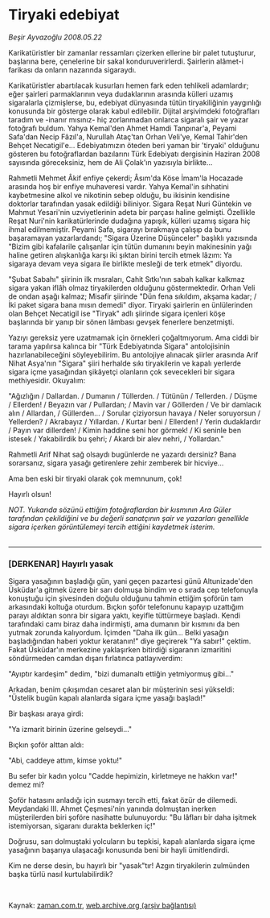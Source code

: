 # Tiryaki edebiyat

*Beşir Ayvazoğlu 2008.05.22*

<tr><td class="metin" colspan="2" style="padding-top: 20px; padding-left: 5px; padding-right: 10px;">Karikatüristler bir zamanlar ressamları çizerken ellerine bir palet tutuşturur, başlarına bere, çenelerine bir sakal konduruverirlerdi. Şairlerin alâmet-i farikası da onların nazarında sigaraydı.</td></tr><tr><td class="metin" colspan="2" style="padding-top: 20px; padding-left: 5px; padding-right: 10px;"><p>Karikatüristler abartılacak kusurları hemen fark eden tehlikeli adamlardır; eğer şairleri parmaklarının veya dudaklarının arasında külleri uzamış sigaralarla çizmişlerse, bu, edebiyat dünyasında tütün tiryakiliğinin yaygınlığı konusunda bir gösterge olarak kabul edilebilir. Dijital arşivimdeki fotoğrafları taradım ve -inanır mısınız- hiç zorlanmadan onlarca sigaralı şair ve yazar fotoğrafı buldum. Yahya Kemal'den Ahmet Hamdi Tanpınar'a, Peyami Safa'dan Necip Fâzıl'a, Nurullah Ataç'tan Orhan Veli'ye, Kemal Tahir'den Behçet Necatigil'e... Edebiyatımızın öteden beri yaman bir 'tiryaki' olduğunu gösteren bu fotoğraflardan bazılarını Türk Edebiyatı dergisinin Haziran 2008 sayısında göreceksiniz, hem de Ali Çolak'ın yazısıyla birlikte...
<p>Rahmetli Mehmet Âkif enfiye çekerdi; Âsım'da Köse İmam'la Hocazade arasında hoş bir enfiye muhaveresi vardır. Yahya Kemal'in sıhhatini kaybetmesine alkol ve nikotinin sebep olduğu, bu ikisinin kendisine doktorlar tarafından yasak edildiği biliniyor. Sigara Reşat Nuri Güntekin ve Mahmut Yesari'nin uzviyetlerinin adeta bir parçası haline gelmişti. Özellikle Reşat Nuri'nin karikatürlerinde dudağına yapışık, külleri uzamış sigara hiç ihmal edilmemiştir. Peyami Safa, sigarayı bırakmaya çalışıp da bunu başaramayan yazarlardandı; "Sigara Üzerine Düşünceler" başlıklı yazısında "Bizim gibi kafalarile çalışanlar için tütün dumanını beyin makinesinin yağı haline getiren alışkanlığa karşı iki şıktan birini tercih etmek lâzım: Ya sigaraya devam veya sigara ile birlikte mesleği de terk etmek" diyordu. 
<p>"Şubat Sabahı" şiirinin ilk mısraları, Cahit Sıtkı'nın sabah kalkar kalkmaz sigara yakan iflâh olmaz tiryakilerden olduğunu göstermektedir. Orhan Veli de ondan aşağı kalmaz; Misafir şiirinde "Dün fena sıkıldım, akşama kadar; / İki paket sigara bana mısın demedi" diyor. Tiryaki şairlerin en ünlülerinden olan Behçet Necatigil ise "Tiryak" adlı şiirinde sigara içenleri köşe başlarında bir yanıp bir sönen lâmbası gevşek fenerlere benzetmişti. 
<p>Yazıyı gereksiz yere uzatmamak için örnekleri çoğaltmıyorum. Ama ciddi bir tarama yapılırsa kalınca bir "Türk Edebiyatında Sigara" antolojisinin hazırlanabileceğini söyleyebilirim. Bu antolojiye alınacak şiirler arasında Arif Nihat Asya'nın "Sigara" şiiri herhalde sıkı tiryakilerin ve kapalı yerlerde sigara içme yasağından şikâyetçi olanların çok sevecekleri bir sigara methiyesidir. Okuyalım: 
<p>"Ağızlığın / Dallardan. / Dumanın / Tüllerden. / Tütünün / Tellerden. / Düşme / Ellerden! / Beyazın var / Pullardan; / Mavin var / Göllerden / Ve bir damlacık alın / Allardan, / Güllerden... / Sorular çiziyorsun havaya / Neler soruyorsun / Yellerden? / Akrabayız / Yıllardan. / Kurtar beni / Ellerden! / Yerin dudaklardır / Payın var dillerden! / Kimin haddine seni hor görmek! / Ki seninle ben istesek / Yakabilirdik bu şehri; / Akardı bir alev nehri, / Yollardan." 
<p>Rahmetli Arif Nihat sağ olsaydı bugünlerde ne yazardı dersiniz? Bana sorarsanız, sigara yasağı getirenlere zehir zemberek bir hicviye...
<p>Ama ben eski bir tiryaki olarak çok memnunum, çok!
<p>Hayırlı olsun!
<p><i>NOT. Yukarıda sözünü ettiğim fotoğraflardan bir kısmının Ara Güler tarafından çekildiğini ve bu değerli sanatçının şair ve yazarları genellikle sigara içerken görüntülemeyi tercih ettiğini kaydetmek isterim.
</i><br/>
 <hr/>
<h3>[DERKENAR] Hayırlı yasak
</h3>
<p>Sigara yasağının başladığı gün, yani geçen pazartesi günü Altunizade'den Üsküdar'a gitmek üzere bir sarı dolmuşa bindim ve o sırada cep telefonuyla konuştuğu için şivesinden doğulu olduğunu tahmin ettiğim şoförün tam arkasındaki koltuğa oturdum. Bıçkın şoför telefonunu kapayıp uzattığım parayı aldıktan sonra bir sigara yaktı, keyifle tüttürmeye başladı. Kendi tarafındaki camı biraz daha indirmişti, ama dumanın bir kısmını da ben yutmak zorunda kalıyordum. İçimden "Daha ilk gün... Belki yasağın başladığından haberi yoktur keratanın!" diye geçirerek "Ya sabır!" çektim. Fakat Üsküdar'ın merkezine yaklaşırken bitirdiği sigaranın izmaritini söndürmeden camdan dışarı fırlatınca patlayıverdim: 
<p>"Ayıptır kardeşim" dedim, "bizi dumanaltı ettiğin yetmiyormuş gibi..." 
<p>Arkadan, benim çıkışımdan cesaret alan bir müşterinin sesi yükseldi: "Üstelik bugün kapalı alanlarda sigara içme yasağı başladı!"
<p>Bir başkası araya girdi: 
<p>"Ya izmarit birinin üzerine gelseydi..."
<p>Bıçkın şoför alttan aldı: 
<p>"Abi, caddeye attım, kimse yoktu!"
<p>Bu sefer bir kadın yolcu "Cadde hepimizin, kirletmeye ne hakkın var!" demez mi?
<p>Şoför hatasını anladığı için susmayı tercih etti, fakat özür de dilemedi. Meydandaki III. Ahmet Çeşmesi'nin yanında dolmuştan inerken müşterilerden biri şoföre nasihatte bulunuyordu: "Bu lâfları bir daha işitmek istemiyorsan, sigaranı durakta beklerken iç!" 
<p>Doğrusu, sarı dolmuştaki yolcuların bu tepkisi, kapalı alanlarda sigara içme yasağının başarıya ulaşacağı konusunda beni bir hayli ümitlendirdi.
<p>Kim ne derse desin, bu hayırlı bir "yasak"tır! Azgın tiryakilerin zulmünden başka türlü nasıl kurtulabilirdik?
<p><br/></p></p></p></p></p></p></p></p></p></p></p></p></p></p></p></p></p></p></p></p></p></td></tr>

Kaynak: [zaman.com.tr](http://zaman.com.tr/yazar.do?yazino=692601), [web.archive.org (arşiv bağlantısı)](http://web.archive.org/web/20080616030007/http://www.zaman.com.tr:80/yazar.do?yazino=692601)
